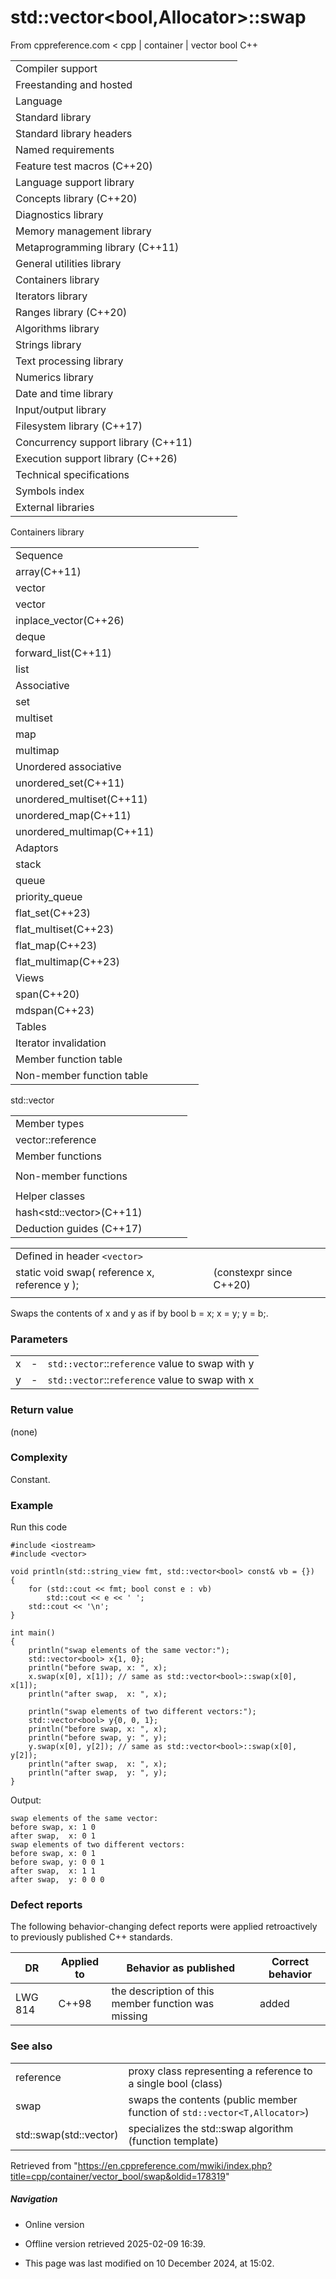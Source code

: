 # std::vector<bool,Allocator>::swap

From cppreference.com
< cpp‎ | container‎ | vector bool
C++

|  |  |  |  |  |
| --- | --- | --- | --- | --- |
| Compiler support | | | | |
| Freestanding and hosted | | | | |
| Language | | | | |
| Standard library | | | | |
| Standard library headers | | | | |
| Named requirements | | | | |
| Feature test macros (C++20) | | | | |
| Language support library | | | | |
| Concepts library (C++20) | | | | |
| Diagnostics library | | | | |
| Memory management library | | | | |
| Metaprogramming library (C++11) | | | | |
| General utilities library | | | | |
| Containers library | | | | |
| Iterators library | | | | |
| Ranges library (C++20) | | | | |
| Algorithms library | | | | |
| Strings library | | | | |
| Text processing library | | | | |
| Numerics library | | | | |
| Date and time library | | | | |
| Input/output library | | | | |
| Filesystem library (C++17) | | | | |
| Concurrency support library (C++11) | | | | |
| Execution support library (C++26) | | | | |
| Technical specifications | | | | |
| Symbols index | | | | |
| External libraries | | | | |

Containers library

|  |  |  |  |  |
| --- | --- | --- | --- | --- |
| Sequence | | | | |
| array(C++11) | | | | |
| vector | | | | |
| vector<bool> | | | | |
| inplace_vector(C++26) | | | | |
| deque | | | | |
| forward_list(C++11) | | | | |
| list | | | | |
| Associative | | | | |
| set | | | | |
| multiset | | | | |
| map | | | | |
| multimap | | | | |
| Unordered associative | | | | |
| unordered_set(C++11) | | | | |
| unordered_multiset(C++11) | | | | |
| unordered_map(C++11) | | | | |
| unordered_multimap(C++11) | | | | |
| Adaptors | | | | |
| stack | | | | |
| queue | | | | |
| priority_queue | | | | |
| flat_set(C++23) | | | | |
| flat_multiset(C++23) | | | | |
| flat_map(C++23) | | | | |
| flat_multimap(C++23) | | | | |
| Views | | | | |
| span(C++20) | | | | |
| mdspan(C++23) | | | | |
| Tables | | | | |
| Iterator invalidation | | | | |
| Member function table | | | | |
| Non-member function table | | | | |

std::vector<bool>

|  |  |  |  |  |
| --- | --- | --- | --- | --- |
| Member types | | | | |
| vector<bool>::reference | | | | |
| Member functions | | | | |
| |  |  |  |  |  | | --- | --- | --- | --- | --- | | vector::vector | | | | | | vector::~vector | | | | | | vector::operator= | | | | | | vector::assign | | | | | | vector::assign_range(C++23) | | | | | | vector::get_allocator | | | | | | Element access | | | | | | [vector::operator[]](../vector/operator_at.html "cpp/container/vector/operator at") | | | | | | vector::at | | | | | | vector::front | | | | | | vector::back | | | | | | Iterators | | | | | | vector::beginvector::cbegin(C++11) | | | | | | vector::endvector::cend(C++11) | | | | | | vector::rbeginvector::crbegin(C++11) | | | | | | vector::rendvector::crend(C++11) | | | | | | |  |  |  |  |  | | --- | --- | --- | --- | --- | | Capacity | | | | | | vector::empty | | | | | | vector::size | | | | | | vector::max_size | | | | | | vector::capacity | | | | | | vector::resize | | | | | | vector::reserve | | | | | | vector::shrink_to_fit(DR\*) | | | | | | Modifiers | | | | | | vector::clear | | | | | | vector::erase | | | | | | vector::insert | | | | | | vector::insert_range(C++23) | | | | | | vector::append_range(C++23) | | | | | | vector::emplace(C++11) | | | | | | vector::emplace_back(C++11) | | | | | | vector::push_back | | | | | | vector::pop_back | | | | | | vector::swap | | | | | | vector<bool>::flip | | | | | | ****vector<bool>::swap**** | | | | | |
| Non-member functions | | | | |
| |  |  |  |  |  | | --- | --- | --- | --- | --- | | operator==operator<=>(C++20) | | | | | | swap(std::vector<bool>) | | | | | | erase(std::vector<bool>)erase_if(std::vector<bool>)(C++20)(C++20) | | | | | | |  |  |  |  |  | | --- | --- | --- | --- | --- | | operator!=operator<operator>operator<=operator>=(until C++20)(until C++20)(until C++20)(until C++20)(until C++20) | | | | | |
| Helper classes | | | | |
| hash<std::vector<bool>>(C++11) | | | | |
| Deduction guides (C++17) | | | | |

|  |  |  |
| --- | --- | --- |
| Defined in header `<vector>` |  |  |
| static void swap( reference x, reference y ); |  | (constexpr since C++20) |
|  |  |  |

Swaps the contents of x and y as if by bool b = x; x = y; y = b;.

### Parameters

|  |  |  |
| --- | --- | --- |
| x | - | `std::vector`<bool>::`reference` value to swap with y |
| y | - | `std::vector`<bool>::`reference` value to swap with x |

### Return value

(none)

### Complexity

Constant.

### Example

Run this code

```
#include <iostream>
#include <vector>
 
void println(std::string_view fmt, std::vector<bool> const& vb = {})
{
    for (std::cout << fmt; bool const e : vb)
        std::cout << e << ' ';
    std::cout << '\n';
}
 
int main()
{
    println("swap elements of the same vector:");
    std::vector<bool> x{1, 0};
    println("before swap, x: ", x);
    x.swap(x[0], x[1]); // same as std::vector<bool>::swap(x[0], x[1]);
    println("after swap,  x: ", x);
 
    println("swap elements of two different vectors:");
    std::vector<bool> y{0, 0, 1};
    println("before swap, x: ", x);
    println("before swap, y: ", y);
    y.swap(x[0], y[2]); // same as std::vector<bool>::swap(x[0], y[2]);
    println("after swap,  x: ", x);
    println("after swap,  y: ", y);
}

```

Output:

```
swap elements of the same vector:
before swap, x: 1 0 
after swap,  x: 0 1 
swap elements of two different vectors:
before swap, x: 0 1 
before swap, y: 0 0 1 
after swap,  x: 1 1 
after swap,  y: 0 0 0

```

### Defect reports

The following behavior-changing defect reports were applied retroactively to previously published C++ standards.

| DR | Applied to | Behavior as published | Correct behavior |
| --- | --- | --- | --- |
| LWG 814 | C++98 | the description of this member function was missing | added |

### See also

|  |  |
| --- | --- |
| reference | proxy class representing a reference to a single bool   (class) |
| swap | swaps the contents   (public member function of `std::vector<T,Allocator>`) |
| std::swap(std::vector) | specializes the std::swap algorithm   (function template) |

Retrieved from "<https://en.cppreference.com/mwiki/index.php?title=cpp/container/vector_bool/swap&oldid=178319>"

##### Navigation

- Online version
- Offline version retrieved 2025-02-09 16:39.

- This page was last modified on 10 December 2024, at 15:02.